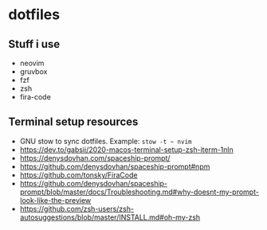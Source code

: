 # dotfiles

## Stuff i use

- neovim
- gruvbox
- fzf
- zsh
- fira-code

## Terminal setup resources 

- GNU stow to sync dotfiles. Example: `stow -t ~ nvim`
- https://dev.to/gabsii/2020-macos-terminal-setup-zsh-iterm-1nln
- https://denysdovhan.com/spaceship-prompt/
- https://github.com/denysdovhan/spaceship-prompt#npm
- https://github.com/tonsky/FiraCode
- https://github.com/denysdovhan/spaceship-prompt/blob/master/docs/Troubleshooting.md#why-doesnt-my-prompt-look-like-the-preview
- https://github.com/zsh-users/zsh-autosuggestions/blob/master/INSTALL.md#oh-my-zsh
